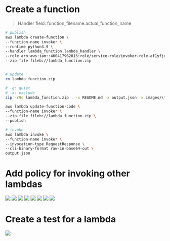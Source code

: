 # Create a function

> Handler field: function_filename.actual_function_name

```sh
# publish
aws lambda create-function \
--function-name invoker \
--runtime python3.9 \
--handler lambda_function.lambda_handler \
--role arn:aws:iam::460417962015:role/service-role/invoker-role-af1yfjxz \
--zip-file fileb://lambda_function.zip


# update
rm lambda_function.zip

# -q: quiet
# -x: exclude
zip -r9q lambda_function.zip . -x README.md -x output.json -x images/\*

aws lambda update-function-code \
--function-name invoker \
--zip-file fileb://lambda_function.zip \
--publish

# invoke
aws lambda invoke \
--function-name invoker \
--invocation-type RequestResponse \
--cli-binary-format raw-in-base64-out \
output.json
```

# Add policy for invoking other lambdas

<img src="images/invoke1.png" />
<img src="images/invoke2.png" />
<img src="images/invoke3.png" />
<img src="images/invoke4.png" />
<img src="images/invoke5.png" />
<img src="images/invoke2.png" />
<img src="images/invoke6.png" />
<img src="images/invoke7.png" />

# Create a test for a lambda

<img src="images/lambda-test1.png" />

